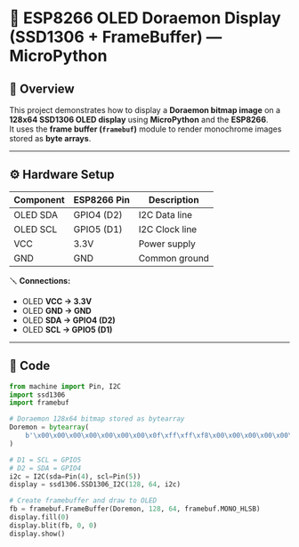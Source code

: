 # 🧸 ESP8266 OLED Doraemon Display (SSD1306 + FrameBuffer) — MicroPython

## 🧠 Overview
This project demonstrates how to display a **Doraemon bitmap image** on a **128x64 SSD1306 OLED display** using **MicroPython** and the **ESP8266**.  
It uses the **frame buffer (`framebuf`)** module to render monochrome images stored as **byte arrays**.

---

## ⚙️ Hardware Setup

| Component | ESP8266 Pin | Description |
|------------|-------------|--------------|
| OLED SDA   | GPIO4 (D2)  | I2C Data line |
| OLED SCL   | GPIO5 (D1)  | I2C Clock line |
| VCC        | 3.3V        | Power supply |
| GND        | GND         | Common ground |

🪛 **Connections:**
- OLED **VCC → 3.3V**  
- OLED **GND → GND**  
- OLED **SDA → GPIO4 (D2)**  
- OLED **SCL → GPIO5 (D1)**  

---

## 🧩 Code

```python
from machine import Pin, I2C
import ssd1306
import framebuf

# Doraemon 128x64 bitmap stored as bytearray
Doremon = bytearray(
    b'\x00\x00\x00\x00\x00\x00\x00\x0f\xff\xff\xf8\x00\x00\x00\x00\x00\x00...<truncated for brevity>...'
)

# D1 = SCL = GPIO5
# D2 = SDA = GPIO4
i2c = I2C(sda=Pin(4), scl=Pin(5))
display = ssd1306.SSD1306_I2C(128, 64, i2c)

# Create framebuffer and draw to OLED
fb = framebuf.FrameBuffer(Doremon, 128, 64, framebuf.MONO_HLSB)
display.fill(0)
display.blit(fb, 0, 0)
display.show()
